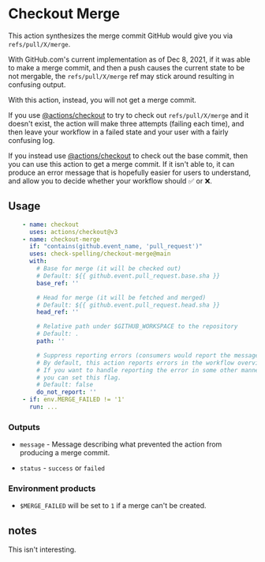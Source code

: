 # Checkout Merge

This action synthesizes the merge commit GitHub would give you via `refs/pull/X/merge`.

With GitHub.com's current implementation as of Dec 8, 2021, if it was able to make a
merge commit, and then a push causes the current state to be not mergable, the
`refs/pull/X/merge` ref may stick around resulting in confusing output.

With this action, instead, you will not get a merge commit.

If you use [@actions/checkout](https://github.com/actions/checkout) to try to
check out `refs/pull/X/merge` and it doesn't exist, the action will make three
attempts (failing each time), and then leave your workflow in a failed state
and your user with a fairly confusing log.

If you instead use [@actions/checkout](https://github.com/actions/checkout) to
check out the base commit, then you can use this action to get a merge commit.
If it isn't able to, it can produce an error message that is hopefully easier
for users to understand, and allow you to decide whether your workflow should
✅ or ❌.

## Usage

```yaml
    - name: checkout
      uses: actions/checkout@v3
    - name: checkout-merge
      if: "contains(github.event_name, 'pull_request')"
      uses: check-spelling/checkout-merge@main
      with:
        # Base for merge (it will be checked out)
        # Default: ${{ github.event.pull_request.base.sha }}
        base_ref: ''

        # Head for merge (it will be fetched and merged)
        # Default: ${{ github.event.pull_request.head.sha }}
        head_ref: ''

        # Relative path under $GITHUB_WORKSPACE to the repository
        # Default: .
        path: ''

        # Suppress reporting errors (consumers would report the message themselves)
        # By default, this action reports errors in the workflow overview.
        # If you want to handle reporting the error in some other manner,
        # you can set this flag.
        # Default: false
        do_not_report: ''
    - if: env.MERGE_FAILED != '1'
      run: ...
```

### Outputs


* `message` - Message describing what prevented the action from producing a merge commit.

* `status` - `success` or `failed`

### Environment products

* `$MERGE_FAILED` will be set to `1` if a merge can't be created.

## notes

This isn't interesting.
